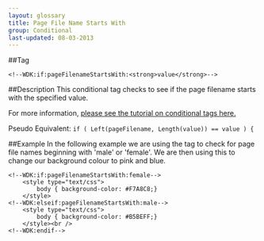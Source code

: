 ```yaml
---
layout: glossary
title: Page File Name Starts With
group: Conditional
last-updated: 08-03-2013
---
```



##Tag

`<!--WDK:if:pageFilenameStartsWith:<strong>value</strong>-->`

##Description
This conditional tag checks to see if the page filename starts with the specified value.

For more information, <a href="http://www.create.net/wdk?p=conditional---header-x-is-gif" target="_blank">please see the tutorial on conditional tags here.</a>

Pseudo Equivalent:
`if ( Left(pageFilename, Length(value)) == value ) {`

##Example
In the following example we are using the tag to check for page file names beginning with 'male' or 'female'. We are then using this to change our background colour to pink and blue.

```
<!--WDK:if:pageFilenameStartsWith:female-->
	<style type="text/css">
		body { background-color: #F7A8C8;}
	</style>
<!--WDK:elseif:pageFilenameStartsWith:male-->
	<style type="text/css">
		body { background-color: #B5BEFF;}
	</style><br />
<!--WDK:endif-->
```